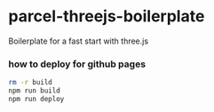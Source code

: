 # parcel-threejs-boilerplate
Boilerplate for a fast start with three.js

### how to deploy for github pages
```bash
rm -r build
npm run build
npm run deploy
```